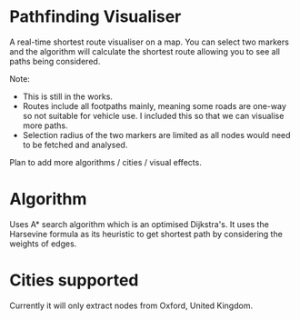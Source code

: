 # Pathfinding Visualiser
>>>>>>> 

A real-time shortest route visualiser on a map. You can select two markers and the algorithm will calculate the shortest route allowing you to see all paths being considered.

Note: 
- This is still in the works.
- Routes include all footpaths mainly, meaning some roads are one-way so not suitable for vehicle use. I included this so that we can visualise more paths.
- Selection radius of the two markers are limited as all nodes would need to be fetched and analysed.

Plan to add more algorithms / cities / visual effects.

# Algorithm

Uses A* search algorithm which is an optimised Dijkstra's. It uses the Harsevine formula as its heuristic to get shortest path by considering the weights of edges.

# Cities supported
Currently it will only extract nodes from Oxford, United Kingdom.
